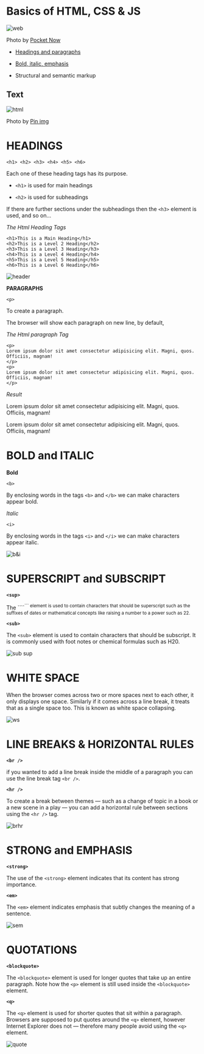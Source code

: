 # Basics of HTML, CSS & JS

![web](https://pocketnow.com/files/2017/01/PN-Complete-Web-Programming.jpg)

Photo by [Pocket Now](https://pocketnow.com)

- [Headings and paragraphs](#headings)

- [Bold, italic, emphasis](#bold-and-italic)

- Structural and semantic markup

## Text

![html](https://i.pinimg.com/originals/37/1d/b8/371db84b01a8b6ecc9add7131abba6dd.gif)

Photo by [Pin img](https://i.pinimg.com)

# HEADINGS

```<h1> <h2> <h3> <h4> <h5> <h6>```

Each one of these heading tags has its purpose.

- ```<h1>``` is used for main headings

- ```<h2>``` is used for subheadings

If there are further sections under the subheadings then the ```<h3>``` element is used, and so on...

*The Html Heading Tags*

~~~
<h1>This is a Main Heading</h1>
<h2>This is a Level 2 Heading</h2>
<h3>This is a Level 3 Heading</h3>
<h4>This is a Level 4 Heading</h4>
<h5>This is a Level 5 Heading</h5>
<h6>This is a Level 6 Heading</h6>
~~~

![header](class02\hres1.JPG)

**PARAGRAPHS**

```<p>```

To create a paragraph.

The browser will show each paragraph on new line, by default,

*The Html paragraph Tag*

~~~
<p>
Lorem ipsum dolor sit amet consectetur adipisicing elit. Magni, quos. Officiis, magnam!
</p>
<p>
Lorem ipsum dolor sit amet consectetur adipisicing elit. Magni, quos. Officiis, magnam!
</p>
~~~

*Result*

Lorem ipsum dolor sit amet consectetur adipisicing elit. Magni, quos. Officiis, magnam!

Lorem ipsum dolor sit amet consectetur adipisicing elit. Magni, quos. Officiis, magnam!

# BOLD and ITALIC


**Bold**

```<b>```

 By enclosing words in the tags ```<b>``` and ```</b>``` we can make characters appear bold.

*Italic*

```<i>```

By enclosing words in the tags ```<i>``` and ```</i>``` we can make characters appear italic.

![b&i](class02\bi.JPG)

# SUPERSCRIPT and SUBSCRIPT

**```<sup>```**

The ````<sup>``` element is used to contain characters that should be superscript such as the suffixes of dates or mathematical concepts like raising a number to a power such as 22.

**```<sub>```**

The ```<sub>``` element is used to contain characters that should be subscript. It is commonly used with foot notes or chemical formulas such as H20.

![sub sup](class02\spb.JPG)

# WHITE SPACE

When the browser comes across two or more spaces next to each other, it only displays one space. Similarly if it comes across a line break, it treats that as a single space too. This is known as white space collapsing.

![ws](class02\ws.JPG)

# LINE BREAKS & HORIZONTAL RULES

**```<br />```**

if you wanted to add a line break inside the middle of a paragraph you can use the line break tag ```<br />```.

**```<hr />```**

To create a break between themes — such as a change of topic in a book or a new scene in a play — you can add a horizontal rule between sections using the ```<hr />``` tag.

![brhr](class02\brhr.JPG)

# STRONG and EMPHASIS

**```<strong>```**

The use of the ```<strong>``` element indicates that its content has strong importance. 

**```<em>```**

The ```<em>``` element indicates emphasis that subtly changes the meaning of a sentence.

![sem](class02\sem.JPG)

# QUOTATIONS

**```<blockquote>```**

The ```<blockquote>``` element is used for longer quotes that take up an entire paragraph. Note how the ```<p>``` element is still used inside the ```<blockquote>``` element.

**```<q>```**

The ```<q>``` element is used for shorter quotes that sit within a paragraph. Browsers are supposed to put quotes around the ```<q>``` element, however Internet Explorer does not — therefore many people avoid using the ```<q>``` element.

![quote](class02\quote.JPG)